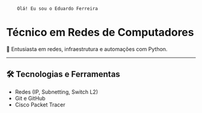         Olá! Eu sou o Eduardo Ferreira

#          Técnico em Redes de Computadores

📡 Entusiasta em redes, infraestrutura e automações com Python.


---

## 🛠️ Tecnologias e Ferramentas

- Redes (IP, Subnetting, Switch L2)
- Git e GitHub
- Cisco Packet Tracer

